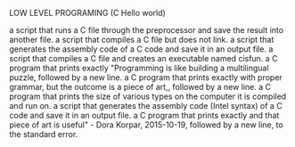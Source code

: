 LOW LEVEL PROGRAMING (C Hello world)

a script that runs a C file through the preprocessor and save the result into another file.
a script that compiles a C file but does not link.
a script that generates the assembly code of a C code and save it in an output file.
a script that compiles a C file and creates an executable named cisfun.
a C program that prints exactly "Programming is like building a multilingual puzzle, followed by a new line.
a C program that prints exactly with proper grammar, but the outcome is a piece of art,, followed by a new line.
a C program that prints the size of various types on the computer it is compiled and run on.
a script that generates the assembly code (Intel syntax) of a C code and save it in an output file.
a C program that prints exactly and that piece of art is useful" - Dora Korpar, 2015-10-19, followed by a new line, to the standard error.
